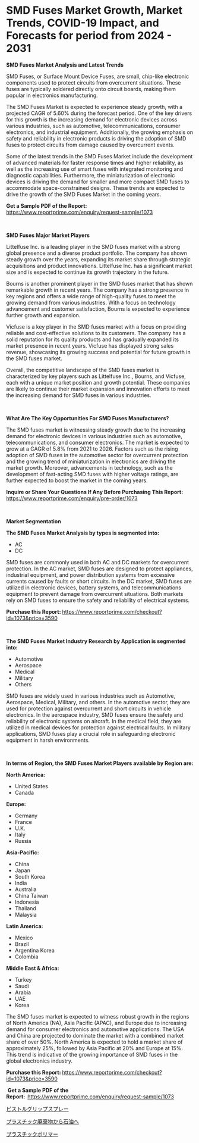<p><h1>SMD Fuses Market Growth, Market Trends, COVID-19 Impact, and Forecasts for period from 2024 - 2031</h1></p><p><strong>SMD Fuses Market Analysis and Latest Trends</strong></p>
<p><p>SMD Fuses, or Surface Mount Device Fuses, are small, chip-like electronic components used to protect circuits from overcurrent situations. These fuses are typically soldered directly onto circuit boards, making them popular in electronics manufacturing.</p><p>The SMD Fuses Market is expected to experience steady growth, with a projected CAGR of 5.60% during the forecast period. One of the key drivers for this growth is the increasing demand for electronic devices across various industries, such as automotive, telecommunications, consumer electronics, and industrial equipment. Additionally, the growing emphasis on safety and reliability in electronic products is driving the adoption of SMD fuses to protect circuits from damage caused by overcurrent events.</p><p>Some of the latest trends in the SMD Fuses Market include the development of advanced materials for faster response times and higher reliability, as well as the increasing use of smart fuses with integrated monitoring and diagnostic capabilities. Furthermore, the miniaturization of electronic devices is driving the demand for smaller and more compact SMD fuses to accommodate space-constrained designs. These trends are expected to drive the growth of the SMD Fuses Market in the coming years.</p></p>
<p><strong>Get a Sample PDF of the Report:&nbsp;</strong> <a href="https://www.reportprime.com/enquiry/request-sample/1073">https://www.reportprime.com/enquiry/request-sample/1073</a></p>
<p>&nbsp;</p>
<p><strong>SMD Fuses Major Market Players</strong></p>
<p><p>Littelfuse Inc. is a leading player in the SMD fuses market with a strong global presence and a diverse product portfolio. The company has shown steady growth over the years, expanding its market share through strategic acquisitions and product innovations. Littelfuse Inc. has a significant market size and is expected to continue its growth trajectory in the future.</p><p>Bourns is another prominent player in the SMD fuses market that has shown remarkable growth in recent years. The company has a strong presence in key regions and offers a wide range of high-quality fuses to meet the growing demand from various industries. With a focus on technology advancement and customer satisfaction, Bourns is expected to experience further growth and expansion.</p><p>Vicfuse is a key player in the SMD fuses market with a focus on providing reliable and cost-effective solutions to its customers. The company has a solid reputation for its quality products and has gradually expanded its market presence in recent years. Vicfuse has displayed strong sales revenue, showcasing its growing success and potential for future growth in the SMD fuses market.</p><p>Overall, the competitive landscape of the SMD fuses market is characterized by key players such as Littelfuse Inc., Bourns, and Vicfuse, each with a unique market position and growth potential. These companies are likely to continue their market expansion and innovation efforts to meet the increasing demand for SMD fuses in various industries.</p></p>
<p>&nbsp;</p>
<p><strong>What Are The Key Opportunities For SMD Fuses Manufacturers?</strong></p>
<p><p>The SMD fuses market is witnessing steady growth due to the increasing demand for electronic devices in various industries such as automotive, telecommunications, and consumer electronics. The market is expected to grow at a CAGR of 5.8% from 2021 to 2026. Factors such as the rising adoption of SMD fuses in the automotive sector for overcurrent protection and the growing trend of miniaturization in electronics are driving the market growth. Moreover, advancements in technology, such as the development of fast-acting SMD fuses with higher voltage ratings, are further expected to boost the market in the coming years.</p></p>
<p><strong>Inquire or Share Your Questions If Any Before Purchasing This Report:</strong> <a href="https://www.reportprime.com/enquiry/pre-order/1073">https://www.reportprime.com/enquiry/pre-order/1073</a></p>
<p>&nbsp;</p>
<p><strong>Market Segmentation</strong></p>
<p><strong>The SMD Fuses Market Analysis by types is segmented into:</strong></p>
<p><ul><li>AC</li><li>DC</li></ul></p>
<p><p>SMD fuses are commonly used in both AC and DC markets for overcurrent protection. In the AC market, SMD fuses are designed to protect appliances, industrial equipment, and power distribution systems from excessive currents caused by faults or short circuits. In the DC market, SMD fuses are utilized in electronic devices, battery systems, and telecommunications equipment to prevent damage from overcurrent situations. Both markets rely on SMD fuses to ensure the safety and reliability of electrical systems.</p></p>
<p><strong>Purchase this Report:&nbsp;</strong><a href="https://www.reportprime.com/checkout?id=1073&price=3590">https://www.reportprime.com/checkout?id=1073&price=3590</a></p>
<p>&nbsp;</p>
<p><strong>The SMD Fuses Market Industry Research by Application is segmented into:</strong></p>
<p><ul><li>Automotive</li><li>Aerospace</li><li>Medical</li><li>Military</li><li>Others</li></ul></p>
<p><p>SMD fuses are widely used in various industries such as Automotive, Aerospace, Medical, Military, and others. In the automotive sector, they are used for protection against overcurrent and short circuits in vehicle electronics. In the aerospace industry, SMD fuses ensure the safety and reliability of electronic systems on aircraft. In the medical field, they are utilized in medical devices for protection against electrical faults. In military applications, SMD fuses play a crucial role in safeguarding electronic equipment in harsh environments.</p></p>
<p>&nbsp;</p>
<p><strong>In terms of Region, the SMD Fuses Market Players available by Region are:</strong></p>
<p>
    <p> <strong> North America: </strong>
        <ul>
            <li>United States</li>
            <li>Canada</li>
        </ul>
        </p> 
    <p> <strong> Europe: </strong>
        <ul>
            <li>Germany</li>
            <li>France</li>
            <li>U.K.</li>
            <li>Italy</li>
            <li>Russia</li>
        </ul>
        </p> 
    <p> <strong> Asia-Pacific: </strong>
        <ul>
            <li>China</li>
            <li>Japan</li>
            <li>South Korea</li>
            <li>India</li>
            <li>Australia</li>
            <li>China Taiwan</li>
            <li>Indonesia</li>
            <li>Thailand</li>
            <li>Malaysia</li>
        </ul>
        </p> 
    <p> <strong> Latin America: </strong>
        <ul>
            <li>Mexico</li>
            <li>Brazil</li>
            <li>Argentina Korea</li>
            <li>Colombia</li>
        </ul>
        </p> 
    <p> <strong> Middle East & Africa: </strong>
        <ul>
            <li>Turkey</li>
            <li>Saudi</li>
            <li>Arabia</li>
            <li>UAE</li>
            <li>Korea</li>
        </ul>
    </p>
    </p>
<p><p>The SMD fuses market is expected to witness robust growth in the regions of North America (NA), Asia Pacific (APAC), and Europe due to increasing demand for consumer electronics and automotive applications. The USA and China are projected to dominate the market with a combined market share of over 50%. North America is expected to hold a market share of approximately 25%, followed by Asia Pacific at 20% and Europe at 15%. This trend is indicative of the growing importance of SMD fuses in the global electronics industry.</p></p>
<p><strong>Purchase this Report: </strong><a href="https://www.reportprime.com/checkout?id=1073&price=3590">https://www.reportprime.com/checkout?id=1073&price=3590</a></p>
<p>&nbsp;<strong>Get a Sample PDF of the Report:&nbsp;&nbsp;</strong><a href="https://www.reportprime.com/enquiry/request-sample/1073">https://www.reportprime.com/enquiry/request-sample/1073</a></p>
<p><strong></strong></p>
<p><p><a href="https://github.com/hilmi-2a/Market-Research-Report-List-1/blob/main/27443838487.md">ピストルグリップスプレー</a></p><p><a href="https://github.com/jkjreqjscoxx7/Market-Research-Report-List-1/blob/main/35556818489.md">プラスチック廃棄物から石油へ</a></p><p><a href="https://github.com/Sophiaard2003/Market-Research-Report-List-1/blob/main/14625698488.md">プラスチックポリマー</a></p></p>